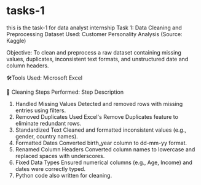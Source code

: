 # tasks-1
this is the task-1 for data analyst internship
Task 1: Data Cleaning and Preprocessing
Dataset Used:
Customer Personality Analysis
(Source: Kaggle)

Objective:
To clean and preprocess a raw dataset containing missing values, duplicates, inconsistent text formats, and unstructured date and column headers.

🛠Tools Used:
Microsoft Excel

🔧 Cleaning Steps Performed:
Step	Description
1. Handled Missing Values	Detected and removed rows with missing entries using filters.
2. Removed Duplicates	Used Excel's Remove Duplicates feature to eliminate redundant rows.
3. Standardized Text	Cleaned and formatted inconsistent values (e.g., gender, country names).
4. Formatted Dates	Converted birth_year column to dd-mm-yy format.
5. Renamed Column Headers	Converted column names to lowercase and replaced spaces with underscores.
6. Fixed Data Types	Ensured numerical columns (e.g., Age, Income) and dates were correctly typed.
7. Python code also written for cleaning.
